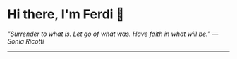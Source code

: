 <h1>Hi there, I'm Ferdi 👋</h1>

<p><em>
  "Surrender to what is. Let go of what was. Have faith in what will be." — Sonia Ricotti
</em></p>

---
